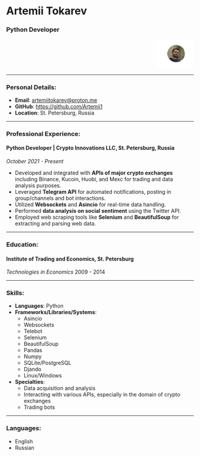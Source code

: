 # Artemii Tokarev
### Python Developer
<div align="right">
    <img src="https://raw.githubusercontent.com/Artemii1/CV/1324aa544c509e9d80ce75dae8cd5c2858489c57/pic.JPG" alt="My pic" width="100" />
</div>

---

### Personal Details:

- **Email**: artemiitokarev@proton.me
- **GitHub**: https://github.com/Artemii1 
- **Location**: St. Petersburg, Russia

---

### Professional Experience:

#### Python Developer | Crypto Innovations LLC, St. Petersburg, Russia
*October 2021 - Present*

- Developed and integrated with **APIs of major crypto exchanges** including Binance, Kucoin, Huobi, and Mexc for trading and data analysis purposes.
- Leveraged **Telegram API** for automated notifications, posting in group/channels and bot interactions.
- Utilized **Websockets** and **Asincio** for real-time data handling.
- Performed **data analysis on social sentiment** using the Twitter API.
- Employed web scraping tools like **Selenium** and **BeautifulSoup** for extracting and parsing web data.

---

### Education:

#### Institute of Trading and Economics, St. Petersburg
*Technologies in Economics*
2009 - 2014

---

### Skills:

- **Languages**: Python
- **Frameworks/Libraries/Systems**: 
  - Asincio
  - Websockets
  - Telebot
  - Selenium
  - BeautifulSoup
  - Pandas
  - Numpy
  - SQLite/PostgreSQL
  - Djando
  - Linux/Windows
- **Specialties**:
  - Data acquisition and analysis
  - Interacting with various APIs, especially in the domain of crypto exchanges
  - Trading bots
  
---

### Languages:

- English
- Russian


